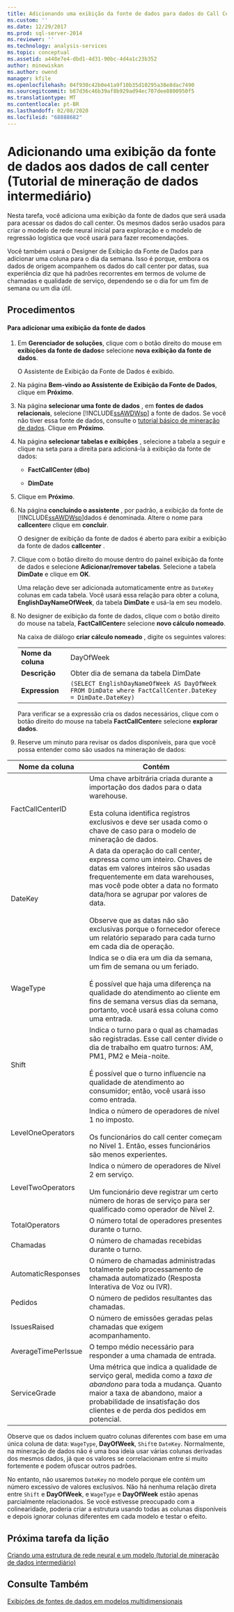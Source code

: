 ```yaml
---
title: Adicionando uma exibição da fonte de dados para dados do Call Center (tutorial de mineração de dados intermediários) | Microsoft Docs
ms.custom: ''
ms.date: 12/29/2017
ms.prod: sql-server-2014
ms.reviewer: ''
ms.technology: analysis-services
ms.topic: conceptual
ms.assetid: a448e7e4-dbd1-4d31-90bc-4d4a1c23b352
author: minewiskan
ms.author: owend
manager: kfile
ms.openlocfilehash: 04f930c42b0e41a9f10b35d10295a38e8dac7490
ms.sourcegitcommit: b87d36c46b39af8b929ad94ec707dee8800950f5
ms.translationtype: MT
ms.contentlocale: pt-BR
ms.lasthandoff: 02/08/2020
ms.locfileid: "68888682"
---
```

# <a name="adding-a-data-source-view-for-call-center-data-intermediate-data-mining-tutorial"></a>Adicionando uma exibição da fonte de dados aos dados de call center (Tutorial de mineração de dados intermediário)
  Nesta tarefa, você adiciona uma exibição da fonte de dados que será usada para acessar os dados do call center. Os mesmos dados serão usados para criar o modelo de rede neural inicial para exploração e o modelo de regressão logística que você usará para fazer recomendações.  
  
 Você também usará o Designer de Exibição da Fonte de Dados para adicionar uma coluna para o dia da semana. Isso é porque, embora os dados de origem acompanhem os dados do call center por datas, sua experiência diz que há padrões recorrentes em termos de volume de chamadas e qualidade de serviço, dependendo se o dia for um fim de semana ou um dia útil.  
  
## <a name="procedures"></a>Procedimentos  
  
#### <a name="to-add-a-data-source-view"></a>Para adicionar uma exibição da fonte de dados  
  
1.  Em **Gerenciador de soluções**, clique com o botão direito do mouse em **exibições da fonte de dados**e selecione **nova exibição da fonte de dados**.  
  
     O Assistente de Exibição da Fonte de Dados é exibido.  
  
2.  Na página **Bem-vindo ao Assistente de Exibição da Fonte de Dados**, clique em **Próximo**.  
  
3.  Na página **selecionar uma fonte de dados** , em **fontes de dados relacionais**, selecione [!INCLUDE[ssAWDWsp](../includes/ssawdwsp-md.md)] a fonte de dados. Se você não tiver essa fonte de dados, consulte o [tutorial básico de mineração de dados](../../2014/tutorials/basic-data-mining-tutorial.md). Clique em **Próximo**.  
  
4.  Na página **selecionar tabelas e exibições** , selecione a tabela a seguir e clique na seta para a direita para adicioná-la à exibição da fonte de dados:  
  
    -   **FactCallCenter (dbo)**  
  
    -   **DimDate**  
  
5.  Clique em **Próximo**.  
  
6.  Na página **concluindo o assistente** , por padrão, a exibição da fonte de [!INCLUDE[ssAWDWsp](../includes/ssawdwsp-md.md)]dados é denominada. Altere o nome para **callcenter**e clique em **concluir**.  
  
     O designer de exibição da fonte de dados é aberto para exibir a exibição da fonte de dados **callcenter** .  
  
7.  Clique com o botão direito do mouse dentro do painel exibição da fonte de dados e selecione **Adicionar/remover tabelas**. Selecione a tabela **DimDate** e clique em **OK**.  
  
     Uma relação deve ser adicionada automaticamente entre as `DateKey` colunas em cada tabela. Você usará essa relação para obter a coluna, **EnglishDayNameOfWeek**, da tabela **DimDate** e usá-la em seu modelo.  
  
8.  No designer de exibição da fonte de dados, clique com o botão direito do mouse na tabela, **FactCallCenter**e selecione **novo cálculo nomeado**.  
  
     Na caixa de diálogo **criar cálculo nomeado** , digite os seguintes valores:  
  
    |||  
    |-|-|  
    |**Nome da coluna**|DayOfWeek|  
    |**Descrição**|Obter dia de semana da tabela DimDate|  
    |**Expression**|`(SELECT EnglishDayNameOfWeek AS DayOfWeek FROM DimDate where FactCallCenter.DateKey = DimDate.DateKey)`|  
  
     Para verificar se a expressão cria os dados necessários, clique com o botão direito do mouse na tabela **FactCallCenter**e selecione **explorar dados**.  
  
9. Reserve um minuto para revisar os dados disponíveis, para que você possa entender como são usados na mineração de dados:  
  
|Nome da coluna|Contém|  
|-----------------|--------------|  
|FactCallCenterID|Uma chave arbitrária criada durante a importação dos dados para o data warehouse.<br /><br /> Esta coluna identifica registros exclusivos e deve ser usada como o chave de caso para o modelo de mineração de dados.|  
|DateKey|A data da operação do call center, expressa como um inteiro. Chaves de datas em valores inteiros são usadas frequentemente em data warehouses, mas você pode obter a data no formato data/hora se agrupar por valores de data.<br /><br /> Observe que as datas não são exclusivas porque o fornecedor oferece um relatório separado para cada turno em cada dia de operação.|  
|WageType|Indica se o dia era um dia da semana, um fim de semana ou um feriado.<br /><br /> É possível que haja uma diferença na qualidade do atendimento ao cliente em fins de semana versus dias da semana, portanto, você usará essa coluna como uma entrada.|  
|Shift|Indica o turno para o qual as chamadas são registradas. Esse call center divide o dia de trabalho em quatro turnos: AM, PM1, PM2 e Meia-noite.<br /><br /> É possível que o turno influencie na qualidade de atendimento ao consumidor; então, você usará isso como entrada.|  
|LevelOneOperators|Indica o número de operadores de nível 1 no imposto.<br /><br /> Os funcionários do call center começam no Nível 1. Então, esses funcionários são menos experientes.|  
|LevelTwoOperators|Indica o número de operadores de Nível 2 em serviço.<br /><br /> Um funcionário deve registrar um certo número de horas de serviço para ser qualificado como operador de Nível 2.|  
|TotalOperators|O número total de operadores presentes durante o turno.|  
|Chamadas|O número de chamadas recebidas durante o turno.|  
|AutomaticResponses|O número de chamadas administradas totalmente pelo processamento de chamada automatizado (Resposta Interativa de Voz ou IVR).|  
|Pedidos|O número de pedidos resultantes das chamadas.|  
|IssuesRaised|O número de emissões geradas pelas chamadas que exigem acompanhamento.|  
|AverageTimePerIssue|O tempo médio necessário para responder a uma chamada de entrada.|  
|ServiceGrade|Uma métrica que indica a qualidade de serviço geral, medida como a *taxa de abandono* para toda a mudança. Quanto maior a taxa de abandono, maior a probabilidade de insatisfação dos clientes e de perda dos pedidos em potencial.|  
  
 Observe que os dados incluem quatro colunas diferentes com base em uma única coluna de data: `WageType`, **DayOfWeek**, `Shift`e `DateKey`. Normalmente, na mineração de dados não é uma boa ideia usar várias colunas derivadas dos mesmos dados, já que os valores se correlacionam entre si muito fortemente e podem ofuscar outros padrões.  
  
 No entanto, não usaremos `DateKey` no modelo porque ele contém um número excessivo de valores exclusivos. Não há nenhuma relação direta entre `Shift` e **DayOfWeek**, e `WageType` e **DayOfWeek** estão apenas parcialmente relacionados. Se você estivesse preocupado com a colinearidade, poderia criar a estrutura usando todas as colunas disponíveis e depois ignorar colunas diferentes em cada modelo e testar o efeito.  
  
## <a name="next-task-in-lesson"></a>Próxima tarefa da lição  
 [Criando uma estrutura de rede neural e um modelo &#40;tutorial de mineração de dados intermediário&#41;](../../2014/tutorials/creating-a-neural-network-structure-and-model-intermediate-data-mining-tutorial.md)  
  
## <a name="see-also"></a>Consulte Também  
 [Exibições de fontes de dados em modelos multidimensionais](https://docs.microsoft.com/analysis-services/multidimensional-models/data-source-views-in-multidimensional-models)  
  
  
